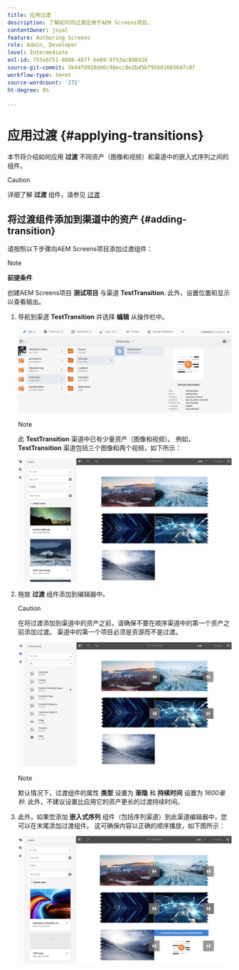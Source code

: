```yaml
---
title: 应用过渡
description: 了解如何将过渡应用于AEM Screens项目。
contentOwner: jsyal
feature: Authoring Screens
role: Admin, Developer
level: Intermediate
exl-id: 757e6751-8008-487f-be89-9f53ac898928
source-git-commit: 3b44fd920dd6c98ecc0e2b45bf95b81685647c0f
workflow-type: tm+mt
source-wordcount: '272'
ht-degree: 0%

---
```


# 应用过渡 {#applying-transitions}

本节将介绍如何应用 **过渡** 不同资产（图像和视频）和渠道中的嵌入式序列之间的组件。

>[!CAUTION]
>
>详细了解 **过渡** 组件，请参见 [过渡](adding-components-to-a-channel.md#transition).

## 将过渡组件添加到渠道中的资产 {#adding-transition}

请按照以下步骤向AEM Screens项目添加过渡组件：

>[!NOTE]
>
>**前提条件**
>
>创建AEM Screens项目 **测试项目** 与渠道 **TestTransition**. 此外，设置位置和显示以查看输出。

1. 导航到渠道 **TestTransition** 并选择 **编辑** 从操作栏中。

   ![image1](assets/transitions1.png)

   >[!NOTE]
   >
   >此 **TestTransition** 渠道中已有少量资产（图像和视频）。 例如， **TestTransition** 渠道包括三个图像和两个视频，如下所示：

   ![image2](assets/transitions2.png)


1. 拖放 **过渡** 组件添加到编辑器中。

   >[!CAUTION]
   >
   >在将过渡添加到渠道中的资产之前，请确保不要在顺序渠道中的第一个资产之前添加过渡。 渠道中的第一个项目必须是资源而不是过渡。

   ![image3](assets/transitions3.png)

   >[!NOTE]
   >
   >默认情况下，过渡组件的属性 **类型** 设置为 **渐隐** 和 **持续时间** 设置为 *1600毫秒*. 此外，不建议设置比应用它的资产更长的过渡持续时间。

1. 此外，如果您添加 **嵌入式序列** 组件（包括序列渠道）到此渠道编辑器中，您可以在末尾添加过渡组件。 这可确保内容以正确的顺序播放，如下图所示：

   ![image3](assets/transitions5.png)
